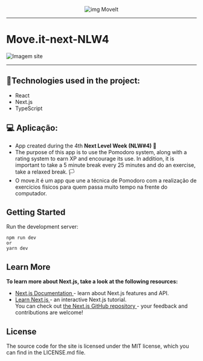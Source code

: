 
<p align="center">
  <img src="https://user-images.githubusercontent.com/51030560/108794224-24d43b00-7564-11eb-805a-4fb4dd34b9be.png" alt="img MoveIt" /> </p>
  
  <hr>
  
<h1> <strong> Move.it-next-NLW4 </strong> </h1>

<img src="https://raw.githubusercontent.com/rocketseat-education/nlw-04-reactjs/main/.github/moveit.png" alt="Imagem site">

<hr>


<h2> <strong> 🚀Technologies used in the project: </strong> </h2>

 - React
 - Next.js
 - TypeScript

<h2> <strong> 💻 Aplicação: </strong></h2>

- App created during the 4th <strong> Next Level Week (NLW#4) </strong>🚀
- The purpose of this app is to use the Pomodoro system, along with a rating system to earn XP and encourage its use. In addition, it is important to take a 5 minute break every 25 minutes and do an exercise, take a relaxed break. &#127987;
- O move.it é um app que une a técnica de Pomodoro com a realização de exercícios físicos para quem passa muito tempo na frente do computador.


<h2> <strong> Getting Started </strong> </h2>

Run the development server:

```
npm run dev
or
yarn dev
```

<h2> <strong> Learn More </strong> </h2>

<strong> To learn more about Next.js, take a look at the following resources: </strong>

- <a href="https://nextjs.org/docs"> Next.js Documentation </a> - learn about Next.js features and API. <br>
- <a href="https://nextjs.org/learn/basics/create-nextjs-app"> Learn Next.js </a> - an interactive Next.js tutorial. <br>
You can check out <a href="https://github.com/vercel/next.js/"> the Next.js GitHub repository </a> - your feedback and contributions are welcome! <br>

<h2> <strong> License </strong> </h2>
The source code for the site is licensed under the MIT license, which you can find in the LICENSE.md file.
